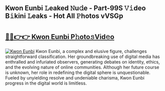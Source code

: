 ## Kwon Eunbi 𝙻eaked 𝙽u𝚍e - Part-99S 𝚅𝚒deo B𝚒kini 𝙻eaks - Hot All 𝙿hotos vVSGp

# <h2><a href="http://ld0asgq.urlbe.top/?page=Kwon+Eunbi">🔗🔗👉👉 Kwon Eunbi P𝚑oto𝚜Vid𝚎o</a></h2>

[![Kwon Eunbi](https://i.imgur.com/eBuTRDB.gif)](http://ld0asgq.urlbe.top/?page=Kwon+Eunbi)
Kwon Eunbi, a complex and elusive figure, challenges straightforward classification. Her groundbreaking use of digital media has enthralled and infuriated observers, generating debates on identity, ethics, and the evolving nature of online communities. Although her future course is unknown, her role in redefining the digital sphere is unquestionable. Fueled by unyielding resolve and undeniable charisma, Kwon Eunbi progress in the digital world is limitless.
